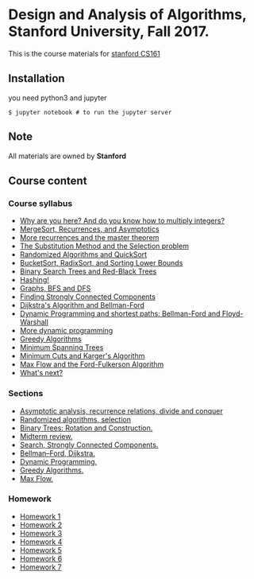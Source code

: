 # Design and Analysis of Algorithms, Stanford University, Fall 2017.

This is the course materials for [stanford CS161](http://web.stanford.edu/class/cs161/index.html)

## Installation 

 you need python3 and jupyter
 ```shell
 $ jupyter notebook # to run the jupyter server
 ```


## Note
   All materials are owned by __Stanford__ 
## Course content
  ### Course syllabus
   - [Why are you here? And do you know how to multiply integers?](https://github.com/adhaamehab/stanford-cs161/tree/master/Lectures/Lecture1)
   - [MergeSort, Recurrences, and Asymptotics](https://github.com/adhaamehab/stanford-cs161/tree/master/Lectures/Lecture2)
   - [More recurrences and the master theorem](https://github.com/adhaamehab/stanford-cs161/tree/master/Lectures/Lecture3)
   - [The Substitution Method and the Selection problem](https://github.com/adhaamehab/stanford-cs161/tree/master/Lectures/Lecture4)
   - [Randomized Algorithms and QuickSort](https://github.com/adhaamehab/stanford-cs161/tree/master/Lectures/Lecture5)
   - [BucketSort, RadixSort, and Sorting Lower Bounds](https://github.com/adhaamehab/stanford-cs161/tree/master/Lectures/Lecture6)
   - [Binary Search Trees and Red-Black Trees](https://github.com/adhaamehab/stanford-cs161/tree/master/Lectures/Lecture7)
   - [Hashing!](https://github.com/adhaamehab/stanford-cs161/tree/master/Lectures/Lecture8)
   - [Graphs, BFS and DFS](https://github.com/adhaamehab/stanford-cs161/tree/master/Lectures/Lecture9)
   - [Finding Strongly Connected Components](https://github.com/adhaamehab/stanford-cs161/tree/master/Lectures/Lecture10)
   - [Dijkstra's Algorithm and Bellman-Ford](https://github.com/adhaamehab/stanford-cs161/tree/master/Lectures/Lecture11)
   - [Dynamic Programming and shortest paths: Bellman-Ford and Floyd-Warshall](https://github.com/adhaamehab/stanford-cs161/tree/master/Lectures/Lecture12)
   - [More dynamic programming](https://github.com/adhaamehab/stanford-cs161/tree/master/Lectures/Lecture13)
   - [Greedy Algorithms](https://github.com/adhaamehab/stanford-cs161/tree/master/Lectures/Lecture14)
   - [Minimum Spanning Trees](https://github.com/adhaamehab/stanford-cs161/tree/master/Lectures/Lecture15)
   - [Minimum Cuts and Karger's Algorithm](https://github.com/adhaamehab/stanford-cs161/tree/master/Lectures/Lecture16)
   - [Max Flow and the Ford-Fulkerson Algorithm](https://github.com/adhaamehab/stanford-cs161/tree/master/Lectures/Lecture17)
   - [What's next?](https://github.com/adhaamehab/stanford-cs161/tree/master/Lectures/Lecture18)

  ### Sections 
   - [Asymptotic analysis, recurrence relations, divide and conquer](https://github.com/adhaamehab/stanford-cs161/tree/master/Sections/section1)
   - [Randomized algorithms, selection](https://github.com/adhaamehab/stanford-cs161/tree/master/Sections/section2)
   - [ Binary Trees: Rotation and Construction. ](https://github.com/adhaamehab/stanford-cs161/tree/master/Sections/section3)
   - [Midterm review.](https://github.com/adhaamehab/stanford-cs161/tree/master/Sections/section4)
   - [Search, Strongly Connected Components.](https://github.com/adhaamehab/stanford-cs161/tree/master/Sections/section5)
   - [Bellman–Ford, Dijkstra.](https://github.com/adhaamehab/stanford-cs161/tree/master/Sections/section6)
   - [Dynamic Programming.](https://github.com/adhaamehab/stanford-cs161/tree/master/Sections/section7)
   - [Greedy Algorithms.](https://github.com/adhaamehab/stanford-cs161/tree/master/Sections/section7)
   - [Max Flow. ](https://github.com/adhaamehab/stanford-cs161/tree/master/Sections/section7)


  ### Homework
   - [Homework 1](https://github.com/adhaamehab/stanford-cs161/tree/master/Homework/Homework1)
   - [Homework 2](https://github.com/adhaamehab/stanford-cs161/tree/master/Homework/Homework2)
   - [Homework 3](https://github.com/adhaamehab/stanford-cs161/tree/master/Homework/Homework3)
   - [Homework 4](https://github.com/adhaamehab/stanford-cs161/tree/master/Homework/Homework4)
   - [Homework 5](https://github.com/adhaamehab/stanford-cs161/tree/master/Homework/Homework5)
   - [Homework 6](https://github.com/adhaamehab/stanford-cs161/tree/master/Homework/Homework6)
   - [Homework 7](https://github.com/adhaamehab/stanford-cs161/tree/master/Homework/Homework7)

